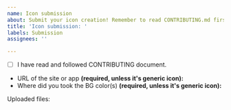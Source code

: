 ```yaml
---
name: Icon submission
about: Submit your icon creation! Remember to read CONTRIBUTING.md first, if you haven't already.
title: 'Icon submission: '
labels: Submission
assignees: ''

---
```


<!--
Remember to add **name of the site or app** at the end of the title. 

#########################
## ACCEPT REQUIREMENTS ##
#########################

CONTRIBUTING doc: https://github.com/krisu5/aegis-icons/blob/master/CONTRIBUTING.md

Replace space with x inside of the brackets: [ ] -> [x]
-->

- [ ] I have read and followed CONTRIBUTING document.
- URL of the site or app **(required, unless it's generic icon):** 
- Where did you took the BG color(s) **(required, unless it's generic icon):** 
<!-- ^^^ Did you use logo colors or something else? Link the page, if you used colors from website. -->

Uploaded files:

<!-- ^^^ ADD SVG (AND AI) FILES HERE ABOVE THIS LINE, NO PNG FILES! ^^^
Zip the files (Github doesn't accept SVG or AI files as is there). -->
